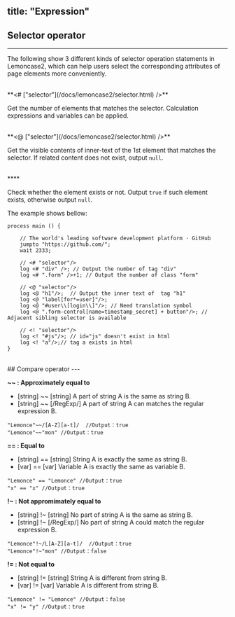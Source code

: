 title: "Expression"
---

## Selector operator
---

The following show 3 different kinds of selector operation statements in Lemoncase2, which can help users select the corresponding attributes of  page elements more conveniently.

<br/>
<span class="alert alert-warning">**<# ["selector"](/docs/lemoncase2/selector.html) />** </span>

Get the number of elements that matches the selector. Calculation expressions and variables can be applied.

<br/>
<span class="alert alert-warning">**<@ ["selector"](/docs/lemoncase2/selector.html) />** </span>

Get the visible contents of inner-text of the 1st element that matches the selector. If related content does not exist, output `null`.

<br/>
<span class="alert alert-warning">**<! ["selector"](/docs/lemoncase2/selector.html) />** </span>

Check whether the element exists or not. Output `true` if such element exists, otherwise output `null`.

The example shows bellow:

```
process main () {

	// The world's leading software development platform · GitHub
	jumpto "https://github.com/";
	wait 2333;
	
	// <# "selector"/>
	log <# "div" />; // Output the number of tag "div"
	log <# ".form" />+1; // Output the number of class "form"
	
	// <@ "selector"/>
	log <@ "h1"/>;  // Output the inner text of  tag "h1"
	log <@ "label[for*=user]"/>;
	log <@ "#user\\[login\\]"/>; // Need translation symbol
	log <@ ".form-control[name=timestamp_secret] + button"/>; // Adjacent sibling selector is available
	
	// <! "selector"/>
	log <! "#js"/>; // id="js" doesn't exist in html
	log <! "a"/>;// tag a exists in html
}
```

<br/>
## Compare operator
---

**~~ : Approximately equal to**

- [string] ~~ [string] A part of string A is the same as string B.<br/>
- [string] ~~ [/RegExp/] A part of string A can matches the regular expression B.<br/>

`"Lemonce"~~/[A-Z][a-t]/  //Output：true`<br/>
`"Lemonce"~~"mon" //Output：true`

**== : Equal to**

- [string] == [string] String A is exactly the same as string B.<br/>
- [var] == [var] Variable A is exactly the same as variable B.<br/>

`"Lemonce" == "Lemonce" //Output：true`<br/>
`"x" == "x" //Output：true`

**!~ : Not appromimately equal to**

- [string] !~ [string] No part of string A is the same as string B.<br/>
- [string] !~ [/RegExp/] No part of string A could match the regular expression B.<br/>

`"Lemonce"!~/L[A-Z][a-t]/  //Output：true`<br/>
`"Lemonce"!~"mon" //Output：false`

**!= : Not equal to**

- [string] != [string] String A is different from string B.<br/>
- [var] != [var] Variable A is different from string B.<br/>

`"Lemonce" != "Lemonce" //Output：false`<br/>
`"x" != "y" //Output：true`

